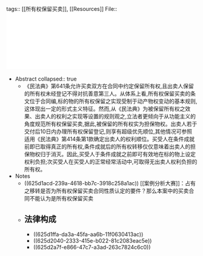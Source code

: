 tags:: [[所有权保留买卖]], [[Resources]] 
File:: ![王_2021_《民法典》第641条(所有权保留买卖)评注.pdf](../assets/王_2021_《民法典》第641条(所有权保留买卖)评注_1650268831309_0.pdf)

- Abstract
  collapsed:: true
	- 《民法典》第641条允许买卖双方在合同中约定保留所有权,且出卖人保留的所有权未经登记不得对抗善意第三人。从体系上看,所有权保留买卖的条文位于合同编,标的物的所有权保留之实现受制于动产物权变动的基本规则,这体现出一定的形式主义特征。然而,从《民法典》为被保留所有权之效果、出卖人的权利之实现等设置的规则观之,立法者更倾向于从功能主义的角度规范所有权保留买卖,据此,被保留的所有权实为担保物权。出卖人若于交付后10日内办理所有权保留登记,则享有超级优先顺位,其他情况可参照适用《民法典》第414条第1款确定出卖人的权利顺位。买受人在条件成就前即已取得真正的所有权,条件成就后的所有权转移仅仅意味着出卖人的担保物权归于消灭。因此,买受人于条件成就之前即可有效地在标的物上设定权利负担;次买受人在买受人的正常经常活动中,可取得无出卖人权利负担的所有权。
- Notes
	- ((625d1acd-239a-4618-bb7c-3918c258a1ac))
	  [[案例分析大赛]]：占有之移转是否为所有权保留买卖合同性质认定的要件？那么本案中的买卖合同不能认为是所有权保留买卖
	- ## 法律构成
		- ((625d1ffa-da3a-45fa-aa6b-11f0630413ac))
		- ((625d2040-2333-415e-b022-81c2083eac5e))
		- ((625d2a7f-e866-47c7-a3ad-263c7824c6c0))